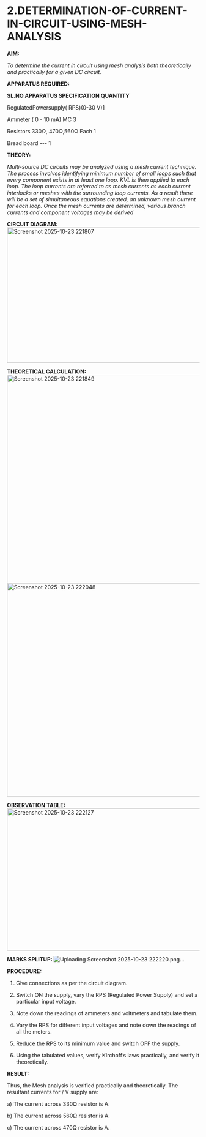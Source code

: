 # 2.DETERMINATION-OF-CURRENT-IN-CIRCUIT-USING-MESH-ANALYSIS

**AIM:**

*To determine the current in circuit using mesh analysis both theoretically and practically for a given DC circuit.*

**APPARATUS REQUIRED:**

**SL.NO	APPARATUS	SPECIFICATION	QUANTITY**

  RegulatedPowersupply( RPS)(0-30 V)1
	
  Ammeter	( 0 - 10 mA) MC	3
	
  Resistors	330Ω,.470Ω,560Ω	Each 1
	
  Bread board	---	1

**THEORY:**

*Multi-source DC circuits may be analyzed using a mesh current technique. The process involves identifying minimum number of small loops such that every component exists in at least one loop. KVL is then applied to each loop. The loop currents are referred to as mesh currents as each current interlocks or meshes with the surrounding loop currents. As a result there will be a set of simultaneous equations created, an unknown mesh current for each loop. Once the mesh currents are determined, various branch currents and component voltages may be derived*

**CIRCUIT DIAGRAM:**
<img width="1100" height="354" alt="Screenshot 2025-10-23 221807" src="https://github.com/user-attachments/assets/d1e978f2-8bf5-444b-8eac-889a3508265a" />

**THEORETICAL CALCULATION:**
<img width="693" height="545" alt="Screenshot 2025-10-23 221849" src="https://github.com/user-attachments/assets/265c581c-d518-4a7d-a480-43fd55833f40" />
<img width="571" height="558" alt="Screenshot 2025-10-23 222048" src="https://github.com/user-attachments/assets/9a9141b6-eca2-4743-9e95-68dbf327550e" />

**OBSERVATION TABLE:**
<img width="963" height="372" alt="Screenshot 2025-10-23 222127" src="https://github.com/user-attachments/assets/0e598223-c83d-4c1c-a7e4-73798aac023d" />

**MARKS SPLITUP:**
![Uploading Screenshot 2025-10-23 222220.png…]()


**PROCEDURE:** 

1.	Give connections as per the circuit diagram.

2.	Switch ON the supply, vary the RPS (Regulated Power Supply) and set a particular input voltage.

3.	Note down the readings of ammeters and voltmeters and tabulate them.

4.	Vary the RPS for different input voltages and note down the readings of all the meters.

5.	Reduce the RPS to its minimum value and switch OFF the supply.

6.	Using the tabulated values, verify Kirchoff’s laws practically, and verify it theoretically.

   **RESULT:**

Thus, the Mesh analysis is verified practically and theoretically. The resultant currents for 	/	V supply are:

a)	The current across 330Ω resistor is	A.

b)	The current across 560Ω resistor is	A.

c)	The current across 470Ω resistor is	A.

